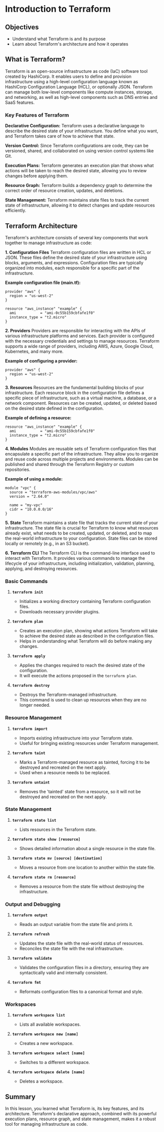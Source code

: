 # Introduction to Terraform

## Objectives
- Understand what Terraform is and its purpose
- Learn about Terraform's architecture and how it operates

## What is Terraform?
Terraform is an open-source infrastructure as code (IaC) software tool created by HashiCorp. It enables users to define and provision infrastructure using a high-level configuration language known as HashiCorp Configuration Language (HCL), or optionally JSON. Terraform can manage both low-level components like compute instances, storage, and networking, as well as high-level components such as DNS entries and SaaS features.

### Key Features of Terraform
**Declarative Configuration:** Terraform uses a declarative language to describe the desired state of your infrastructure. You define what you want, and Terraform takes care of how to achieve that state.

**Version Control:** Since Terraform configurations are code, they can be versioned, shared, and collaborated on using version control systems like Git.

**Execution Plans:** Terraform generates an execution plan that shows what actions will be taken to reach the desired state, allowing you to review changes before applying them.

**Resource Graph:** Terraform builds a dependency graph to determine the correct order of resource creation, updates, and deletions.

**State Management:** Terraform maintains state files to track the current state of infrastructure, allowing it to detect changes and update resources efficiently.

## Terraform Architecture
Terraform's architecture consists of several key components that work together to manage infrastructure as code:

**1. Configuration Files**
Terraform configuration files are written in HCL or JSON. These files define the desired state of your infrastructure using blocks, arguments, and expressions. Configuration files are typically organized into modules, each responsible for a specific part of the infrastructure.

**Example configuration file (main.tf):**

```hcl
provider "aws" {
  region = "us-west-2"
}

resource "aws_instance" "example" {
  ami           = "ami-0c55b159cbfafe1f0"
  instance_type = "t2.micro"
}
```

**2. Providers**
Providers are responsible for interacting with the APIs of various infrastructure platforms and services. Each provider is configured with the necessary credentials and settings to manage resources. Terraform supports a wide range of providers, including AWS, Azure, Google Cloud, Kubernetes, and many more.

**Example of configuring a provider:**

```hcl
provider "aws" {
  region = "us-west-2"
}
```

**3. Resources**
Resources are the fundamental building blocks of your infrastructure. Each resource block in the configuration file defines a specific piece of infrastructure, such as a virtual machine, a database, or a network component. Resources can be created, updated, or deleted based on the desired state defined in the configuration.

**Example of defining a resource:**

```hcl
resource "aws_instance" "example" {
  ami           = "ami-0c55b159cbfafe1f0"
  instance_type = "t2.micro"
}
```

**4. Modules**
Modules are reusable sets of Terraform configuration files that encapsulate a specific part of the infrastructure. They allow you to organize and reuse code across multiple projects and environments. Modules can be published and shared through the Terraform Registry or custom repositories.

**Example of using a module:**

```hcl
module "vpc" {
  source = "terraform-aws-modules/vpc/aws"
  version = "2.64.0"

  name = "my-vpc"
  cidr = "10.0.0.0/16"
}
```

**5. State**
Terraform maintains a state file that tracks the current state of your infrastructure. The state file is crucial for Terraform to know what resources already exist, what needs to be created, updated, or deleted, and to map the real-world infrastructure to your configuration. State files can be stored locally or remotely (e.g., in an S3 bucket).

**6. Terraform CLI**
The Terraform CLI is the command-line interface used to interact with Terraform. It provides various commands to manage the lifecycle of your infrastructure, including initialization, validation, planning, applying, and destroying resources.

### Basic Commands

1. **`terraform init`**
   - Initializes a working directory containing Terraform configuration files.
   - Downloads necessary provider plugins.

2. **`terraform plan`**
   - Creates an execution plan, showing what actions Terraform will take to achieve the desired state as described in the configuration files.
   - Helps in understanding what Terraform will do before making any changes.

3. **`terraform apply`**
   - Applies the changes required to reach the desired state of the configuration.
   - It will execute the actions proposed in the `terraform plan`.

4. **`terraform destroy`**
   - Destroys the Terraform-managed infrastructure.
   - This command is used to clean up resources when they are no longer needed.

### Resource Management

1. **`terraform import`**
   - Imports existing infrastructure into your Terraform state.
   - Useful for bringing existing resources under Terraform management.

2. **`terraform taint`**
   - Marks a Terraform-managed resource as tainted, forcing it to be destroyed and recreated on the next apply.
   - Used when a resource needs to be replaced.

3. **`terraform untaint`**
   - Removes the 'tainted' state from a resource, so it will not be destroyed and recreated on the next apply.

### State Management

1. **`terraform state list`**
   - Lists resources in the Terraform state.

2. **`terraform state show [resource]`**
   - Shows detailed information about a single resource in the state file.

3. **`terraform state mv [source] [destination]`**
   - Moves a resource from one location to another within the state file.

4. **`terraform state rm [resource]`**
   - Removes a resource from the state file without destroying the infrastructure.

### Output and Debugging

1. **`terraform output`**
   - Reads an output variable from the state file and prints it.

2. **`terraform refresh`**
   - Updates the state file with the real-world status of resources.
   - Reconciles the state file with the real infrastructure.

3. **`terraform validate`**
   - Validates the configuration files in a directory, ensuring they are syntactically valid and internally consistent.

4. **`terraform fmt`**
   - Reformats configuration files to a canonical format and style.

### Workspaces

1. **`terraform workspace list`**
   - Lists all available workspaces.

2. **`terraform workspace new [name]`**
   - Creates a new workspace.

3. **`terraform workspace select [name]`**
   - Switches to a different workspace.

4. **`terraform workspace delete [name]`**
   - Deletes a workspace.

## Summary
In this lesson, you learned what Terraform is, its key features, and its architecture. Terraform's declarative approach, combined with its powerful execution plans, resource graph, and state management, makes it a robust tool for managing infrastructure as code.